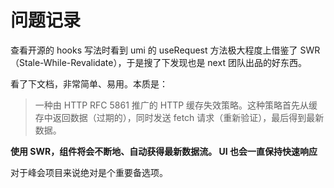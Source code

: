 # 问题记录

查看开源的 hooks 写法时看到 umi 的 useRequest 方法极大程度上借鉴了 SWR（Stale-While-Revalidate），于是搜了下发现也是 next 团队出品的好东西。

看了下文档，非常简单、易用。本质是：

> 一种由 HTTP RFC 5861 推广的 HTTP 缓存失效策略。这种策略首先从缓存中返回数据（过期的），同时发送 fetch 请求（重新验证），最后得到最新数据。

**使用 SWR，组件将会不断地、自动获得最新数据流。 UI 也会一直保持快速响应**

对于峰会项目来说绝对是个重要备选项。
